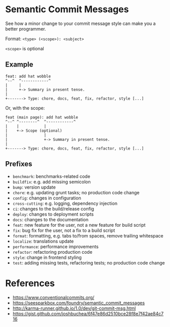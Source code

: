 # Semantic Commit Messages

See how a minor change to your commit message style can make you a better programmer.

Format: `<type> (<scope>): <subject>`

`<scope>` is optional

## Example

```
feat: add hat wobble
^--^  ^------------^
|     |
|     +-> Summary in present tense.
|
+-------> Type: chore, docs, feat, fix, refactor, style [...]
```

Or, with the scope:

```
feat (main page): add hat wobble
^--^ ^--------^  ^------------^
|    |           |
|    +-> Scope (optional)
|                |
|                +-> Summary in present tense.
|
+-------> Type: chore, docs, feat, fix, refactor, style [...]
```

## Prefixes

- `benchmark`: benchmarks-related code
- `buildfix`: e.g. add missing semicolon
- `bump`: version update
- `chore`: e.g. updating grunt tasks; no production code change
- `config`: changes in configuration
- `cross-cutting`: e.g. logging, dependency injection
- `ci`: changes to the build/release config
- `deploy`: changes to deployment scripts
- `docs`: changes to the documentation
- `feat`: new feature for the user, not a new feature for build script
- `fix`: bug fix for the user, not a fix to a build script
- `format`: formatting, e.g. tabs to/from spaces, remove trailing whitespace
- `localize`: translations update
- `performance`: performance improvements
- `refactor`: refactoring production code
- `style`: change in frontend styling
- `test`: adding missing tests, refactoring tests; no production code change

# References

- https://www.conventionalcommits.org/
- https://seesparkbox.com/foundry/semantic_commit_messages
- http://karma-runner.github.io/1.0/dev/git-commit-msg.html
- https://gist.github.com/joshbuchea/6f47e86d2510bce28f8e7f42ae84c716
